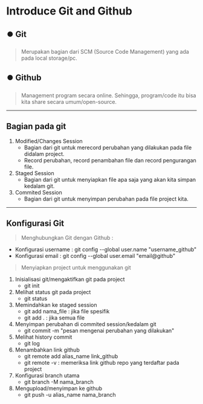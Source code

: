# Introduce Git and Github
## ⏺️ Git
>Merupakan bagian dari SCM (Source Code Management) yang ada pada local storage/pc.

## ⏺️ Github
>Management program secara online. Sehingga, program/code itu bisa kita share secara umum/open-source.
-------------------------------------------------------
## Bagian pada git
1. Modified/Changes Session
   * Bagian dari git untuk merecord perubahan yang dilakukan pada file didalam project.
   * Record perubahan, record penambahan file dan record pengurangan file.
2. Staged Session
    * Bagian dari git untuk menyiapkan file apa saja yang akan kita simpan kedalam git.
3. Commited Session
   * Bagian dari git untuk menyimpan perubahan pada file project kita.
-------------------------------------------------------
## Konfigurasi Git
>Menghubungkan Git dengan Github :
- Konfigurasi username : git config --global user.name "username_github"
- Konfigurasi email : git config --global user.email "email@github"

>Menyiapkan project untuk menggunakan git
1. Inisialisasi git/mengaktifkan git pada project
   - git init
2. Melihat status git pada project
   - git status
3. Memindahkan ke staged session
   - git add nama_file : jika file spesifik
   - git add . : jika semua file
4. Menyimpan perubahan di commited session/kedalam git 
   - git commit -m "pesan mengenai perubahan yang dilakukan"
5. Melihat history commit
   - git log
6. Menambahkan link github 
   - git remote add alias_name link_github
   - git remote -v : memeriksa link github repo yang terdaftar pada project
7. Konfigurasi branch utama
   - git branch -M nama_branch
8. Mengupload/menyimpan ke github
   - git push -u alias_name nama_branch
